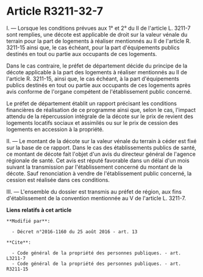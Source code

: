 # Article R3211-32-7

I. ― Lorsque les conditions prévues aux 1° et 2° du II de l'article L. 3211-7 sont remplies, une décote est applicable de
droit sur la valeur vénale du terrain pour la part de logements à réaliser mentionnés au II de l'article R. 3211-15 ainsi
que, le cas échéant, pour la part d'équipements publics destinés en tout ou partie aux occupants de ces logements. 

Dans le cas contraire, le préfet de département décide du principe de la décote applicable à la part des logements à réaliser
mentionnés au II de l'article R. 3211-15, ainsi que, le cas échéant, à la part d'équipements publics destinés en tout ou
partie aux occupants de ces logements après avis conforme de l'organe compétent de l'établissement public concerné. 

Le préfet de département établit un rapport précisant les conditions financières de réalisation de ce programme ainsi que,
selon le cas, l'impact attendu de la répercussion intégrale de la décote sur le prix de revient des logements locatifs
sociaux et assimilés ou sur le prix de cession des logements en accession à la propriété. 

II. ― Le montant de la décote sur la valeur vénale du terrain à céder est fixé sur la base de ce rapport. Dans le cas des
établissements publics de santé, ce montant de décote fait l'objet d'un avis du directeur général de l'agence régionale de
santé. Cet avis est réputé favorable dans un délai d'un mois suivant la transmission par l'établissement concerné du montant
de la décote. Sauf renonciation à vendre de l'établissement public concerné, la cession est réalisée dans ces conditions. 

III. ― L'ensemble du dossier est transmis au préfet de région, aux fins d'établissement de la convention mentionnée au V de
l'article L. 3211-7.

**Liens relatifs à cet article**

	**Modifié par**:

	  - Décret n°2016-1160 du 25 août 2016 - art. 13

	**Cite**:

	  - Code général de la propriété des personnes publiques. - art. L3211-7
	  - Code général de la propriété des personnes publiques. - art. R3211-15
